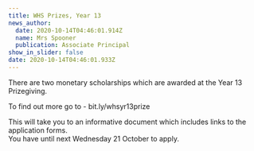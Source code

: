 ```yaml
---
title: WHS Prizes, Year 13
news_author:
  date: 2020-10-14T04:46:01.914Z
  name: Mrs Spooner
  publication: Associate Principal
show_in_slider: false
date: 2020-10-14T04:46:01.933Z
---
```

There are two monetary scholarships which are awarded at the Year 13 Prizegiving.

To find out more go to - bit.ly/whsyr13prize

This will take you to an informative document which includes links to the application forms.  
You have until next Wednesday 21 October to apply.